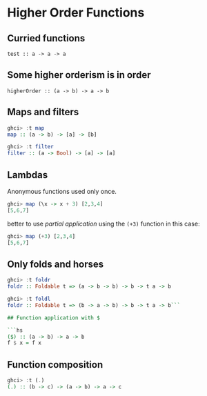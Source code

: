 # Higher Order Functions

## Curried functions

`test :: a -> a -> a`

## Some higher orderism is in order

`higherOrder :: (a -> b) -> a -> b` 

## Maps and filters

```hs
ghci> :t map
map :: (a -> b) -> [a] -> [b]
```

```hs
ghci> :t filter
filter :: (a -> Bool) -> [a] -> [a]
```

## Lambdas

Anonymous functions used only once. 

```hs
ghci> map (\x -> x + 3) [2,3,4]
[5,6,7]
```

better to use *partial application* using the `(+3)` function in this case: 

```hs
ghci> map (+3) [2,3,4]
[5,6,7]
```

## Only folds and horses

```hs
ghci> :t foldr
foldr :: Foldable t => (a -> b -> b) -> b -> t a -> b
``` 

```hs
ghci> :t foldl
foldr :: Foldable t => (b -> a -> b) -> b -> t a -> b```

## Function application with $

```hs
($) :: (a -> b) -> a -> b
f $ x = f x
```

## Function composition

```hs
ghci> :t (.)
(.) :: (b -> c) -> (a -> b) -> a -> c
```